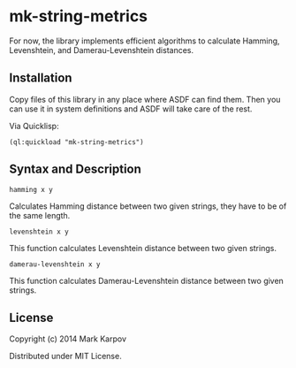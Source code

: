 # mk-string-metrics

For now, the library implements efficient algorithms to calculate Hamming,
Levenshtein, and Damerau-Levenshtein distances.

## Installation

Copy files of this library in any place where ASDF can find them. Then you
can use it in system definitions and ASDF will take care of the rest.

Via Quicklisp:

```
(ql:quickload "mk-string-metrics")
```

## Syntax and Description

`hamming x y`

Calculates Hamming distance between two given strings, they have to be of
the same length.

`levenshtein x y`

This function calculates Levenshtein distance between two given strings.

`damerau-levenshtein x y`

This function calculates Damerau-Levenshtein distance between two given
strings.

## License

Copyright (c) 2014 Mark Karpov

Distributed under MIT License.
